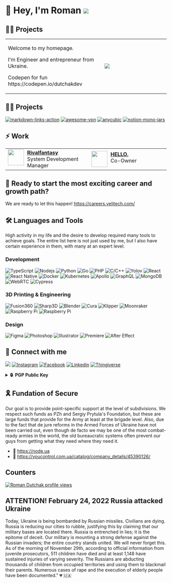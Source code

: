 # 🥷 Hey, I'm Roman <a href="https://node.ua/"><img src="https://img.shields.io/badge/Support-Ukraine-FFD500?style=flat&labelColor=005BBB" /></a>

## 👨‍🔬 Projects

<table>
  <tr>
    <td width="60%">
      <p>Welcome to my homepage.</p>
      <p>I'm Engineer and entrepreneur from <img src="https://cdn-icons-png.flaticon.com/128/330/330540.png"  width="13"/> Ukraine.</p>
      <p>Codepen for fun https://codepen.io/dutchakdev</p>
    </td>
    <td width="350">
      <img src="https://spotify-github-profile.vercel.app/api/view?uid=31v2kwtc7b4w2wo37kd6otb5b43u&cover_image=true&theme=natemoo-re&show_offline=false&background_color=121212&interchange=false&bar_color=ca1616&bar_color_cover=false" />
    </td>
</table>

## 👨‍🔬 Projects

[![markdown-links-action](https://github-readme-stats.vercel.app/api/pin/?username=dutchakdev&repo=markdown-links-action&theme=radical)](https://github.com/dutchakdev/markdown-links-action)
[![awesome-vpn](https://github-readme-stats.vercel.app/api/pin/?username=dutchakdev&repo=awesome-vpn&theme=radical)](https://github.com/dutchakdev/awesome-vpn)
[![anycubic](https://github-readme-stats.vercel.app/api/pin/?username=dutchakdev&repo=anycubic&theme=radical)](https://github.com/dutchakdev/anycubic)
[![notion-mono-jars](https://github-readme-stats.vercel.app/api/pin/?username=dutchakdev&repo=notion-mono-jars&theme=radical)](https://github.com/dutchakdev/notion-mono-jars)

## ⚡️ **Work**

<table>
  <tr>
    <td width="300">
      <a href="https://www.rivalfantasy.com/">
        <img align="left" width="50" src="https://avatars.githubusercontent.com/u/105387289?s=200&v=4"/>
        <div style="margin-left: 60px;">
          <a href="https://www.rivalfantasy.com/"><b>Rivalfantasy</b></a>
          <br/>System Development Manager
        </div>
      </a>
    </td>
    <td width="300">
      <a href="https://www.hello-gel.com/">
        <img align="left" width="50" src="https://avatars.githubusercontent.com/u/118005151?s=200&v=4"/>
        <div style="margin-left: 60px;">
          <a href="https://www.hello-gel.com/"><b>HELLO.</b></a>
          <br/>Co-Owner
        </div>
      </a>
    </td>
  </tr>
</table>

## 🦄 Ready to start the most exciting career and growth path?

We are ready to let this happen!
https://careers.velitech.com/

## 🛠️ Languages and Tools

<!--START_SECTION:waka-->
<!--END_SECTION:waka-->

<p align="left">
  High activity in my life and the desire to develop required many tools to achieve goals. The entire list here is not just used by me, but I also have certain experience in them, with many at an expert level.
</p>

### Development
<p align="left">
  <img alt="TypeScript" src="https://img.shields.io/badge/-TypeScript-007ACC?style=flat-square&logo=typescript&logoColor=white&color=black" />
  <img alt="Nodejs" src="https://img.shields.io/badge/-Nodejs-43853d?style=flat-square&logo=Node.js&logoColor=white&color=black" />
  <img alt="Python" src="https://img.shields.io/badge/-Python-43853d?style=flat-square&logo=python&logoColor=white&color=black" />
  <img alt="Go" src="https://img.shields.io/badge/-golang-43853d?style=flat-square&logo=go&logoColor=white&color=black" />
  <img alt="PHP" src="https://img.shields.io/badge/-PHP-43853d?style=flat-square&logo=php&logoColor=white&color=black" />
  <img alt="C/C++" src="https://img.shields.io/badge/-cpp-43853d?style=flat-square&logo=cplusplus&logoColor=white&color=black" />
  <img alt="Yolov" src="https://img.shields.io/badge/-Yolov-45b8d8?style=flat-square&logo=yolov&logoColor=white&color=black" />
  <img alt="React" src="https://img.shields.io/badge/-React-45b8d8?style=flat-square&logo=react&logoColor=white&color=black" />
  <img alt="React Native" src="https://img.shields.io/badge/-React-45b8d8?style=flat-square&logo=react&logoColor=white&color=black" />
  <img alt="Docker" src="https://img.shields.io/badge/-Docker-46a2f1?style=flat-square&logo=docker&logoColor=white&color=black" />
  <img alt="Kubernetes" src="https://img.shields.io/badge/-Kubernetes-46a2f1?style=flat-square&logo=kubernetes&logoColor=white&color=black" />
  <img alt="Apollo" src="https://img.shields.io/badge/-Apollo%20GraphQL-311C87?style=flat-square&logo=apollo-graphql&logoColor=white&color=black" />
  <img alt="GraphQL" src="https://img.shields.io/badge/-GraphQL-E10098?style=flat-square&logo=graphql&logoColor=white&color=black" />
  <img alt="MongoDB" src="https://img.shields.io/badge/-MongoDB-13aa52?style=flat-square&logo=mongodb&logoColor=white&color=black" />
  <img alt="WebRTC" src="https://img.shields.io/badge/-WebRTC-13aa52?style=flat-square&logo=webrtc&logoColor=white&color=black" />
  <img alt="Cypress" src="https://img.shields.io/badge/-Cypress-13aa52?style=flat-square&logo=cypress&logoColor=white&color=black" />
</p>

### 3D Printing & Engineering
<p align="left">
<img alt="Fusion360" src="https://img.shields.io/badge/-Fusion360-13aa52?style=flat-square&logo=autodesk&logoColor=white&color=black" />
<img alt="Sharp3D" src="https://img.shields.io/badge/-Sharp3D-13aa52?style=flat-square&logo=sharp3d&logoColor=white&color=black" />
<img alt="Blender" src="https://img.shields.io/badge/-Blender-13aa52?style=flat-square&logo=blender&logoColor=white&color=black" />
<img alt="Cura" src="https://img.shields.io/badge/-Cura-13aa52?style=flat-square&logo=cura&logoColor=white&color=black" />
<img alt="Klipper" src="https://img.shields.io/badge/-Klipper-13aa52?style=flat-square&logo=klipper&logoColor=white&color=black" />
<img alt="Moonraker" src="https://img.shields.io/badge/-Moonraker-13aa52?style=flat-square&logo=moonraker&logoColor=white&color=black" />
<img alt="Raspberry Pi" src="https://img.shields.io/badge/-Raspberry Pi-13aa52?style=flat-square&logo=raspberrypi&logoColor=white&color=black" />
<img alt="Raspberry Pi" src="https://img.shields.io/badge/-Raspberry Pi-13aa52?style=flat-square&logo=raspberrypi&logoColor=white&color=black" />
</p>

### Design

<p align="left">
<img alt="Figma" src="https://img.shields.io/badge/-Figma-13aa52?style=flat-square&logo=figma&logoColor=white&color=black" />
<img alt="Photoshop" src="https://img.shields.io/badge/-Photoshop-13aa52?style=flat-square&logo=adobephotoshop&logoColor=white&color=black" />
<img alt="Illustrator" src="https://img.shields.io/badge/-Illustrator-13aa52?style=flat-square&logo=adobeillustrator&logoColor=white&color=black" />
<img alt="Premiere" src="https://img.shields.io/badge/-Premiere-13aa52?style=flat-square&logo=adobepremierepro&logoColor=white&color=black" />
<img alt="After Effect" src="https://img.shields.io/badge/-After_Effect-13aa52?style=flat-square&logo=adobeaftereffects&logoColor=white&color=black" />
</p>


## 🤙 Connect with me
<p align="left">
<a href="https://twitter.com/dutchakdev2">
    <img src="https://img.shields.io/twitter/follow/dutchakdev2?label=&style=for-the-badge&logo=X&color=black"></a>
<a href="https://www.instagram.com/dutchakdev">
<img alt="Instagram" src="https://img.shields.io/badge/-badge?style=for-the-badge&logo=instagram&logoColor=white&color=black"></a>
<a href="https://fb.com/dutchakdev2">
    <img alt="Facebook" src="https://img.shields.io/badge/-badge?style=for-the-badge&logo=facebook&logoColor=white&color=black"></a>
<a href="https://ua.linkedin.com/in/dutchakdev">
    <img alt="Linkedin" src="https://img.shields.io/badge/-badge?style=for-the-badge&logo=linkedin&logoColor=white&color=black"></a>
<a href="https://www.thingiverse.com/dutchakdev/designs">
<img alt="Thingiverse" src="https://img.shields.io/badge/Thingiverse-badge?style=for-the-badge&logo=thingiverse&logoColor=white&color=black"></a>
</p>

<details>
  <summary><b>🔒&nbsp;&nbsp;PGP&nbsp;Public&nbsp;Key</b></summary>
  <br/>
  
  
```
-----BEGIN PGP PUBLIC KEY BLOCK-----

mQINBGVnGRYBEACnjQwW0nhFqms5NS9rD+Y0QcngrTz+hLgglKGxv83k7eIzCsz9
uljpk27LdgwXRyc84lIy4Y/47XQmDRSu2wyt7aVzpQFSkVMJ3wFXrmQ9zuLW8Eky
G0+BGwL+k4eOxfkTB5URoikp8DAbCseGqeYdIACsI7MnavaggZkLCYchRrEi7tWV
CaTJ16/rUYQ62AxhBMauTZb0xVzNnrvZ/dpLafeam8wE7WKxL4WfnfxRDQXxq1Yx
Tc9PiKmAjgktD/WX2aUFqjTFbeumvxlxM4Ejy+7mMnSHksteAbDTSl14yxr5ZGXw
FhIEKodVk42rDUVOFJoAvXdJX7xxHmxDl7IwtakXOlvvbOF15b5xq1tRdNDOi85W
eBiXpMqxPF69MiPlUid0QbjkCC+yZoIN2O9CEvjxi4AYpUQ77l74ZWN401ngrIHy
8sJPRQE8ZOG6jV2RNboPIkDTgrU1o++sD3sAdQFN5F4v7CRiGfSeChzrar+jO+Bt
N2YN+rUI9rORRTxkHOjNPtg7iGwpDx/dZRbfqY8JNS7vOKy7ym3dR1uX1GzIs2ip
ID6RmDEy3ixSd25+IC2zJyqi3I/e3vp3bd7nuvxvk4AgSj5btY1sVwXRUG4ZQ4BF
e6Vnri4OYmXRYy5CZ9dysr72VLuWXLWiPLP/bHOYUrSAQIXb4xHdHmfscQARAQAB
tDdSb21hbiBEdXRjaGFrIChTdXBwb3J0IFVrcmFpbmUhKSA8ZHV0Y2hha2RldkBn
bWFpbC5jb20+iQJUBBMBCAA+FiEEAHjk3f6OONuvlEYsmRx1IGmAka4FAmVnGRYC
GwMFCQeGH1AFCwkIBwIGFQoJCAsCBBYCAwECHgECF4AACgkQmRx1IGmAka7BdxAA
gR5170/uqmC42aaItaX0H4Ml03a8UtqeFazlMjQL6aIkKjGZMEKuYeKAON2fgQ0G
I1JDTGLVy/sJHkVz3BucG29fB2XtMzqq+bPIJiHv8FDs7zKFq1GulovgLYp7yEMD
/Qv89CEttXk4ch+nVAiz4PK+Qd6xAiNyEiqYtfL8Da+pClasdN35qlA+d07H5xFX
8WhVbADejAdWLKwcms1GELs/CyUk9NYbFZMotU503RuejARaBiLf4t5HWZ9MVdoN
bqSASbA9LBO7Wi7g2kvuY2tzP+ayxOg1qvo9prs6N1KrxuRNcBw5nW3+jeRA4F8z
TXTB/Pwp25a+vuL+zwg6QfYA1F38+Ik+MD5/vaUPD/PNv7MJCjz8nyCdB9/EibSn
h8BbnseLpP3/atHryz2+cha6nLMipLg3OKs+Iq6Tm9k70TYg2IX6hGTsAhdKzTH2
vGTpF+3HCmGV14ELOUtoDCFLLaSY2zN3zufsoLu4WveNP4r6SFllMfjl9k6F3r22
CmhiEnZcbQmHIpLamBMvx/wIoPMx65jJ3J7RQqSaud9zuIzJ9bWSMTZNU0KXmHxt
MOo0JrNzunPq4XSDqlTS72SW4732yqy4nxcF9l2TBNrIo3Fw3i9cB1ZSHV7mGFQX
5jDumM98D1+RlWJH8B6GrvItMEQYoM8EuJ8Us9VmXS+5Ag0EZWcZFgEQAKOvfobv
Fr7dFgqFPynn3SFbsS0sWpuTqA8is1vh+2j9DWtdI2h44j5mGkxm8xEbvAy9vlgq
b0gTfKTTeWjEJxVTQFdOjQBLSbhjYIW9Le3qovLGHujncSt65EdHkvIR3BcKbQPv
9eYPn6+QXKp3hLiFBfvJStFof/ir3aYEvOvo81kaPsweUAJbn3nwJLGRCT5cd3WO
ikyXrvHz4IFOz933U5ykabz5GsWpZ3Nc9NGKJ+v3BYbXwxG8JzRr0CytjFMmXTNZ
H6+uhKSDgU9o6ProksMZzuyAjSpVTmvTaUaOC1IaJezmecmgB0/STFkJE/MWZucJ
dmVkFvsyfVCU+xp4UqInpku/XaM016PAklIEPSm91pJ01Ux6qGLV4MnTQfqW7aNT
NotIQKMDHFMfhEXSK/y4yu2wRsMTbCFfKPApV6in+ci42PsEiHajfwGFIrhMhvQa
B32AhXhHBk/BTFWio3Uu2sXnG9ia1hfAfcsbBm+FoKFuRCRaQhIATNnrb4MY3x7x
LLUQkO7tlT0HcBbqeUxW+uRtYKT7+D7pb9eTOlKDOKwlo4zkyXr6KxK4A5/CU8GI
/8Su7fp5B+Ga4R6N3f3uinPhGy4XWVSrk6IVmmbw2Jo1IoDMBJiTl7udRvAQUcpx
fhumR2oj5Mhreqi93xvHyHAawfkzEjqfTbAbABEBAAGJAjwEGAEIACYWIQQAeOTd
/o4426+URiyZHHUgaYCRrgUCZWcZFgIbDAUJB4YfUAAKCRCZHHUgaYCRrih8D/9a
DRUFRcf0X7NQxfRS9kudkbSrfv6yARxDTxxsuy4sDzg//A85BULB5NDL7S6A4+od
4nsCOTKg4Z8ZwGFvAexNo1e7iqmZN0rurC/ykX9Uf7TQmlSrUfNuanlu3HG30TSS
ZB7oBVsn/vkQ54js+FPb3byRSgFNXCAfF/vA2mLAYXE4/xwcy8b0MJJbJEZXqHE5
EdIxX8ii+8KInVVDZGHfIEtA/EnYXA0Hnb05Tc4rXqH8mKA6mBS4PSNJLCBAkp85
tBR8gYlQtMg6Ppt07q8S98cAROrXE+u26RlSxvUL2T8Z5LlHG/oTh0aKAcXI93uA
oXwopLX7HSNHs7/Afa1vthATUA+wxgyoEwUR0qiqyj2IGf8SA47w/ZEqb5NVU4eh
tgaM15QYOnB4nz5j5Cy3s/jdgyVjybUeHmqiPugsYOzrC0KifVrMYa/luCZ5lwHU
YJ6A1FVJMouiYQ8faXFuysEn3fSgBT40e5FG1XwXjJNpJF4lyNg5VsjU20kHxeZN
RFNtwm2kcWHv6qye3bVM5vlNmSjt0KVYO+USCyLJOCaWeCp507hS4pd4pI1KCTuP
VtRWjG8ogWBjcPo3dEzmlwzOxGmkzyks/SQwa5g0QiwqHJAza1s/LRERnDrLFQKU
+bPzF8pcOuTbGCDIit5Uzc7DpdMxROehseDgl48udQ==
=Sa+Y
-----END PGP PUBLIC KEY BLOCK-----
```

</details>

## 🎗️ Fundation of Secure <img src="https://cdn-icons-png.flaticon.com/128/330/330540.png"  width="13"/>
Our goal is to provide point-specific support at the level of subdivisions. We respect such funds as PZh and Sergiy Prytula's Foundation, but these are large funds that provide for the Army at least at the brigade level. Also, due to the fact that de jure reforms in the Armed Forces of Ukraine have not been carried out, even though de facto we may be one of the most combat-ready armies in the world, the old bureaucratic systems often prevent our guys from getting what they need where they need it.

- 🔗 https://node.ua
- 🔗 https://youcontrol.com.ua/catalog/company_details/45390126/

## Counters
[![Roman Dutchak profile views](https://u8views.com/api/v1/github/profiles/1294321/views/day-week-month-total-count.svg)](https://u8views.com/github/dutchakdev)


## ATTENTION! February 24, 2022 Russia attacked Ukraine

Today, Ukraine is being bombarded by Russian missiles. Civilians are dying. Russia is reducing our cities to rubble, justifying this by claiming that our military bases are located there. Russia is entrenched in lies; it is the epitome of deceit.
Our military is mounting a strong defense against the Russian invaders; the entire country stands united. We will never forget this.
As of the morning of November 29th, according to official information from juvenile prosecutors, 511 children have died and at least 1,148 have sustained injuries of varying severity. The Russians are abducting thousands of children from occupied territories and using them to blackmail their parents. Numerous cases of rape and the execution of elderly people have been documented."
💔 🇺🇦
